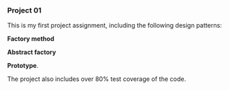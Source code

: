 ### Project 01 ###

This is my first project assignment, including the following design patterns:

**Factory method**

**Abstract factory**

**Prototype**.

The project also includes over 80% test coverage of the code.
